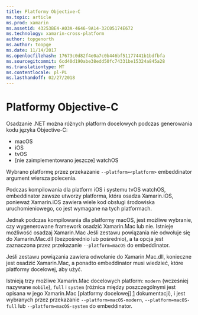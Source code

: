```yaml
---
title: Platformy Objective-C
ms.topic: article
ms.prod: xamarin
ms.assetid: 43253BE4-A03A-4646-9A14-32C05174E672
ms.technology: xamarin-cross-platform
author: topgenorth
ms.author: toopge
ms.date: 11/14/2017
ms.openlocfilehash: 17673c0d82f4e0a7c0b446bf51177441b1bdfbfa
ms.sourcegitcommit: 6cd40d190abe38edd50fc74331be15324a845a28
ms.translationtype: MT
ms.contentlocale: pl-PL
ms.lasthandoff: 02/27/2018
---
```

# <a name="objective-c-platforms"></a>Platformy Objective-C


Osadzanie .NET można różnych platform docelowych podczas generowania kodu języka Objective-C:

* macOS
* iOS
* tvOS
* [nie zaimplementowano jeszcze] watchOS

Wybrano platformę przez przekazanie `--platform=<platform>` embeddinator argument wiersza polecenia.

Podczas kompilowania dla platform iOS i systemu tvOS watchOS, embeddinator zawsze utworzy platforma, która osadza Xamarin.iOS, ponieważ Xamarin.iOS zawiera wiele kod obsługi środowiska uruchomieniowego, co jest wymagane na tych platformach.

Jednak podczas kompilowania dla platformy macOS, jest możliwe wybranie, czy wygenerowane framework osadzić Xamarin.Mac lub nie. Istnieje możliwość osadzaj Xamarin.Mac Jeśli zestawu powiązania nie odwołuje się do Xamarin.Mac.dll (bezpośrednio lub pośrednio), a ta opcja jest zaznaczona przez przekazanie `--platform=macOS` do embeddinator.

Jeśli zestawu powiązania zawiera odwołanie do Xamarin.Mac.dll, konieczne jest osadzić Xamarin.Mac, a ponadto embeddinator musi wiedzieć, które platformy docelowej, aby użyć.

Istnieją trzy możliwe Xamarin.Mac docelowych platform: `modern` (wcześniej nazywane `mobile`), `full` i `system` (różnica między poszczególnymi jest opisana w jego Xamarin.Mac [platformy docelowej] [ 1] dokumentacji), i jest wybranych przez przekazanie `--platform=macOS-modern`, `--platform=macOS-full` lub `--platform=macOS-system` do embeddinator.

[1]: ~/mac/platform/target-framework.md
